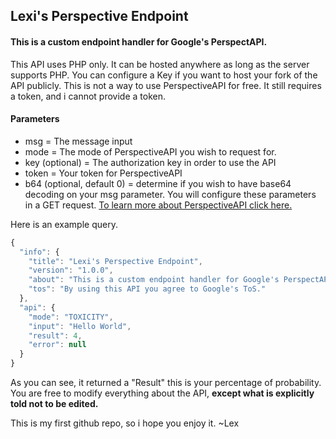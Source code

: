 ## Lexi's Perspective Endpoint
#### This is a custom endpoint handler for Google's PerspectAPI.
This API uses PHP only. It can be hosted anywhere as long as the server supports PHP. You can configure a Key if you want to host your fork of the API publicly.
This is not a way to use PerspectiveAPI for free. It still requires a token, and i cannot provide a token.

#### Parameters
- msg = The message input
- mode = The mode of PerspectiveAPI you wish to request for.
- key (optional) = The authorization key in order to use the API
- token = Your token for PerspectiveAPI
- b64 (optional, default 0) = determine if you wish to have base64 decoding on your msg parameter.
You will configure these parameters in a GET request. [To learn more about PerspectiveAPI click here.](https://developers.perspectiveapi.com/)

Here is an example query.
```javascript
{
  "info": {
    "title": "Lexi's Perspective Endpoint",
    "version": "1.0.0",
    "about": "This is a custom endpoint handler for Google's PerspectAPI.",
    "tos": "By using this API you agree to Google's ToS."
  },
  "api": {
    "mode": "TOXICITY",
    "input": "Hello World",
    "result": 4,
    "error": null
  }
}
```

As you can see, it returned a "Result" this is your percentage of probability.
You are free to modify everything about the API, **except what is explicitly told not to be edited.**

This is my first github repo, so i hope you enjoy it.
~Lex
